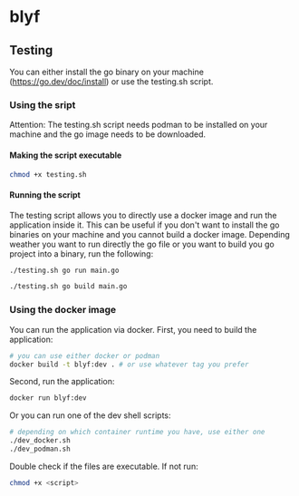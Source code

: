 # blyf

## Testing

You can either install the go binary on your machine (https://go.dev/doc/install) or use the testing.sh script.

### Using the sript

Attention: The testing.sh script needs podman to be installed on your machine and the go image needs to be downloaded.

#### Making the script executable

```bash
chmod +x testing.sh
```

#### Running the script

The testing script allows you to directly use a docker image and run the application inside it.
This can be useful if you don't want to install the go binaries on your machine and you cannot build a docker image.
Depending weather you want to run directly the go file or you want to build you go project into a binary, run the following:

```bash
./testing.sh go run main.go
```

```bash
./testing.sh go build main.go
```

### Using the docker image

You can run the application via docker.
First, you need to build the application:

```bash
# you can use either docker or podman
docker build -t blyf:dev . # or use whatever tag you prefer
```

Second, run the application:

```bash
docker run blyf:dev
```

Or you can run one of the dev shell scripts:

```bash
# depending on which container runtime you have, use either one
./dev_docker.sh
./dev_podman.sh
```

Double check if the files are executable. If not run:

```bash
chmod +x <script>
```
